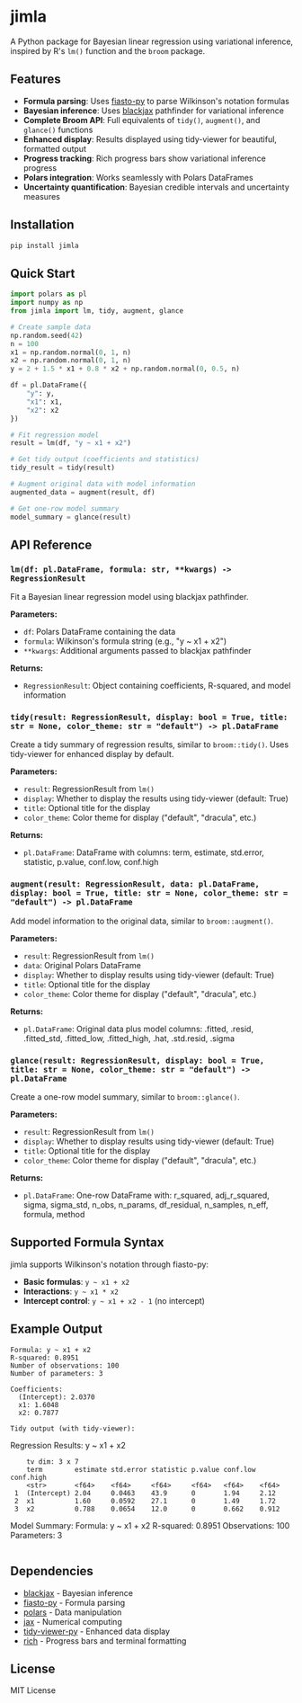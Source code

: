 # jimla

A Python package for Bayesian linear regression using variational inference, inspired by R's `lm()` function and the `broom` package.

## Features

- **Formula parsing**: Uses [fiasto-py](https://github.com/alexhallam/fiasto-py) to parse Wilkinson's notation formulas
- **Bayesian inference**: Uses [blackjax](https://github.com/blackjax-devs/blackjax) pathfinder for variational inference
- **Complete Broom API**: Full equivalents of `tidy()`, `augment()`, and `glance()` functions
- **Enhanced display**: Results displayed using tidy-viewer for beautiful, formatted output
- **Progress tracking**: Rich progress bars show variational inference progress
- **Polars integration**: Works seamlessly with Polars DataFrames
- **Uncertainty quantification**: Bayesian credible intervals and uncertainty measures

## Installation

```bash
pip install jimla
```

## Quick Start

```python
import polars as pl
import numpy as np
from jimla import lm, tidy, augment, glance

# Create sample data
np.random.seed(42)
n = 100
x1 = np.random.normal(0, 1, n)
x2 = np.random.normal(0, 1, n)
y = 2 + 1.5 * x1 + 0.8 * x2 + np.random.normal(0, 0.5, n)

df = pl.DataFrame({
    "y": y,
    "x1": x1,
    "x2": x2
})

# Fit regression model
result = lm(df, "y ~ x1 + x2")

# Get tidy output (coefficients and statistics)
tidy_result = tidy(result)

# Augment original data with model information
augmented_data = augment(result, df)

# Get one-row model summary
model_summary = glance(result)
```

## API Reference

### `lm(df: pl.DataFrame, formula: str, **kwargs) -> RegressionResult`

Fit a Bayesian linear regression model using blackjax pathfinder.

**Parameters:**
- `df`: Polars DataFrame containing the data
- `formula`: Wilkinson's formula string (e.g., "y ~ x1 + x2")
- `**kwargs`: Additional arguments passed to blackjax pathfinder

**Returns:**
- `RegressionResult`: Object containing coefficients, R-squared, and model information

### `tidy(result: RegressionResult, display: bool = True, title: str = None, color_theme: str = "default") -> pl.DataFrame`

Create a tidy summary of regression results, similar to `broom::tidy()`.
Uses tidy-viewer for enhanced display by default.

**Parameters:**
- `result`: RegressionResult from `lm()`
- `display`: Whether to display the results using tidy-viewer (default: True)
- `title`: Optional title for the display
- `color_theme`: Color theme for display ("default", "dracula", etc.)

**Returns:**
- `pl.DataFrame`: DataFrame with columns: term, estimate, std.error, statistic, p.value, conf.low, conf.high

### `augment(result: RegressionResult, data: pl.DataFrame, display: bool = True, title: str = None, color_theme: str = "default") -> pl.DataFrame`

Add model information to the original data, similar to `broom::augment()`.

**Parameters:**
- `result`: RegressionResult from `lm()`
- `data`: Original Polars DataFrame
- `display`: Whether to display results using tidy-viewer (default: True)
- `title`: Optional title for the display
- `color_theme`: Color theme for display ("default", "dracula", etc.)

**Returns:**
- `pl.DataFrame`: Original data plus model columns: .fitted, .resid, .fitted_std, .fitted_low, .fitted_high, .hat, .std.resid, .sigma

### `glance(result: RegressionResult, display: bool = True, title: str = None, color_theme: str = "default") -> pl.DataFrame`

Create a one-row model summary, similar to `broom::glance()`.

**Parameters:**
- `result`: RegressionResult from `lm()`
- `display`: Whether to display results using tidy-viewer (default: True)
- `title`: Optional title for the display
- `color_theme`: Color theme for display ("default", "dracula", etc.)

**Returns:**
- `pl.DataFrame`: One-row DataFrame with: r_squared, adj_r_squared, sigma, sigma_std, n_obs, n_params, df_residual, n_samples, n_eff, formula, method

## Supported Formula Syntax

jimla supports Wilkinson's notation through fiasto-py:

- **Basic formulas**: `y ~ x1 + x2`
- **Interactions**: `y ~ x1 * x2`
- **Intercept control**: `y ~ x1 + x2 - 1` (no intercept)

## Example Output

```
Formula: y ~ x1 + x2
R-squared: 0.8951
Number of observations: 100
Number of parameters: 3

Coefficients:
  (Intercept): 2.0370
  x1: 1.6048
  x2: 0.7877

Tidy output (with tidy-viewer):
```
Regression Results: y ~ x1 + x2

        tv dim: 3 x 7
        term        estimate std.error statistic p.value conf.low conf.high 
        <str>       <f64>    <f64>     <f64>     <f64>   <f64>    <f64>     
     1  (Intercept) 2.04     0.0463    43.9      0       1.94     2.12      
     2  x1          1.60     0.0592    27.1      0       1.49     1.72      
     3  x2          0.788    0.0654    12.0      0       0.662    0.912     

Model Summary:
  Formula: y ~ x1 + x2
  R-squared: 0.8951
  Observations: 100
  Parameters: 3
```
```

## Dependencies

- [blackjax](https://github.com/blackjax-devs/blackjax) - Bayesian inference
- [fiasto-py](https://github.com/alexhallam/fiasto-py) - Formula parsing
- [polars](https://github.com/pola-rs/polars) - Data manipulation
- [jax](https://github.com/google/jax) - Numerical computing
- [tidy-viewer-py](https://github.com/alexhallam/tv/tree/main/tidy-viewer-py) - Enhanced data display
- [rich](https://github.com/Textualize/rich) - Progress bars and terminal formatting

## License

MIT License
